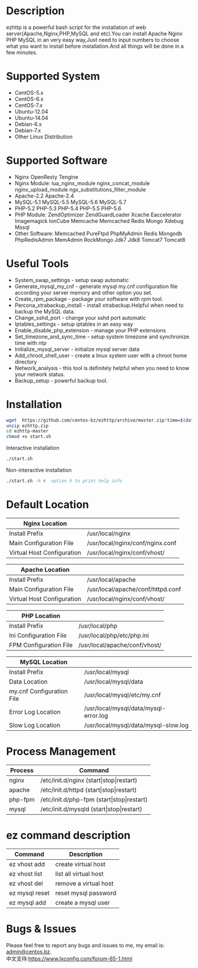 Description
===========
ezhttp is a powerful bash script for the installation of web server(Apache,Nginx,PHP,MySQL and etc).You can install Apache Nginx PHP MySQL in an very easy way,Just need to input numbers to choose what you want to install before installation.And all things will be done in a few minutes.

Supported System
===============
* CentOS-5.x
* CentOS-6.x
* CentOS-7.x
* Ubuntu-12.04
* Ubuntu-14.04
* Debian-6.x
* Debian-7.x
* Other Linux Distribution

Supported Software
==================
* Nginx OpenResty Tengine
* Nginx Module: lua_nginx_module nginx_concat_module nginx_upload_module ngx_substitutions_filter_module
* Apache-2.2 Apache-2.4
* MySQL-5.1 MySQL-5.5 MySQL-5.6 MySQL-5.7
* PHP-5.2 PHP-5.3 PHP-5.4 PHP-5.5 PHP-5.6
* PHP Module: ZendOptimizer ZendGuardLoader Xcache Eaccelerator Imagemagick IonCube Memcache Memcached Redis Mongo Xdebug Mssql
* Other Software: Memcached PureFtpd PhpMyAdmin Redis Mongodb PhpRedisAdmin MemAdmin RockMongo Jdk7 Jdk8 Tomcat7 Tomcat8

Useful Tools
============
* System_swap_settings - setup swap automatic
* Generate_mysql_my_cnf - generate mysql my.cnf configuration file according your server memory and other option you set.
* Create_rpm_package - package your software with rpm tool.
* Percona_xtrabackup_install - install xtrabackup.Helpful when need to backup the MySQL data.
* Change_sshd_port - change your sshd port automatic
* Iptables_settings - setup iptables in an easy way
* Enable_disable_php_extension - manage your PHP extensions
* Set_timezone_and_sync_time - setup system timezone and synchronize time with ntp
* Initialize_mysql_server - initialize mysql server data
* Add_chroot_shell_user - create a linux system user with a chroot home directory
* Network_analysis - this tool is definitely helpful when you need to know your network status.
* Backup_setup - powerful backup tool.

Installation
============
```bash
wget  https://github.com/centos-bz/ezhttp/archive/master.zip?time=$(date +%s) -O ezhttp.zip
unzip ezhttp.zip
cd ezhttp-master
chmod +x start.sh
```
Interactive installation
```bash
./start.sh
```

Non-interactive installation
```bash
./start.sh -h #  option h to print help info
```

Default Location
=============================
| Nginx Location             |                                  |
|----------------------------|----------------------------------|
| Install Prefix             | /usr/local/nginx                 |
| Main Configuration File    | /usr/local/nginx/conf/nginx.conf |
| Virtual Host Configuration | /usr/local/nginx/conf/vhost/     |

| Apache Location            |                                   |
|----------------------------|-----------------------------------|
| Install Prefix             | /usr/local/apache                 |
| Main Configuration File    | /usr/local/apache/conf/httpd.conf |
| Virtual Host Configuration | /usr/local/nginx/conf/vhost/      |

| PHP Location           |                               |
|------------------------|-------------------------------|
| Install Prefix         | /usr/local/php                |
| Ini Configuration File | /usr/local/php/etc/php.ini    |
| FPM Configuration File | /usr/local/apache/conf/vhost/ |

| MySQL Location            |                                       |
|---------------------------|---------------------------------------|
| Install Prefix            | /usr/local/mysql                      |
| Data Location             | /usr/local/mysql/data                 |
| my.cnf Configuration File | /usr/local/mysql/etc/my.cnf           |
| Error Log Location        | /usr/local/mysql/data/mysql-error.log |
| Slow Log Location         | /usr/local/mysql/data/mysql-slow.log  |

Process Management
==================
| Process | Command                                  |
|---------|------------------------------------------|
| nginx   | /etc/init.d/nginx (start\|stop\|restart)   |
| apache  | /etc/init.d/httpd (start\|stop\|restart)   |
| php-fpm | /etc/init.d/php-fpm (start\|stop\|restart) |
| mysql   | /etc/init.d/mysqld (start\|stop\|restart)  |

ez command description
=======================
| Command | Description                                  |
|---------|------------------------------------------|
| ez vhost add   | create virtual host   |
| ez vhost list  | list all virtual host   |
| ez vhost del | remove a virtual host |
| ez mysql reset  | reset mysql password  |
| ez mysql add  | create a mysql user   |

Bugs & Issues
=============
Please feel free to report any bugs and issues to me, my email is: admin@centos.bz.  
中文支持:https://www.lxconfig.com/forum-65-1.html
